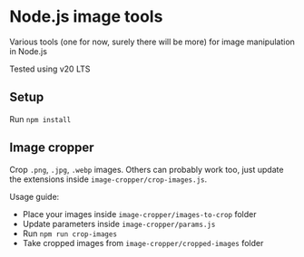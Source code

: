 # Node.js image tools

Various tools (one for now, surely there will be more) for image manipulation in Node.js

Tested using v20 LTS

## Setup

Run `npm install`

## Image cropper

Crop `.png`, `.jpg`, `.webp` images. Others can probably work too, just update the extensions inside `image-cropper/crop-images.js`.

Usage guide:

- Place your images inside `image-cropper/images-to-crop` folder
- Update parameters inside `image-cropper/params.js`
- Run `npm run crop-images`
- Take cropped images from `image-cropper/cropped-images` folder
